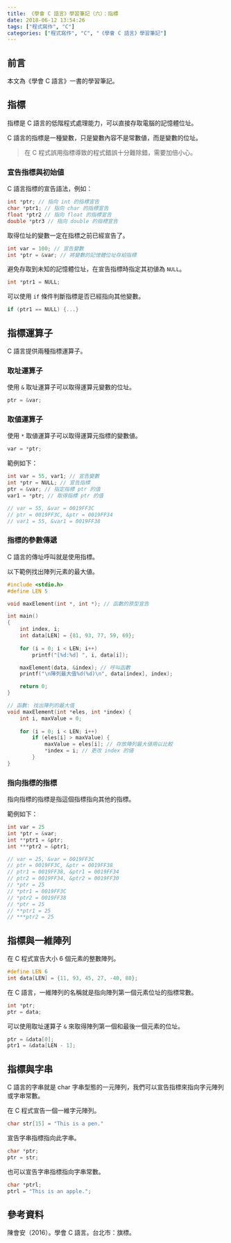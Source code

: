 ```yaml
---
title: 《學會 C 語言》學習筆記（六）：指標
date: 2018-06-12 13:54:26
tags: ["程式寫作", "C"]
categories: ["程式寫作", "C", "《學會 C 語言》學習筆記"]
---
```


## 前言
本文為《學會 C 語言》一書的學習筆記。

## 指標
指標是 C 語言的低階程式處理能力，可以直接存取電腦的記憶體位址。

C 語言的指標是一種變數，只是變數內容不是常數値，而是變數的位址。

> 在 C 程式誤用指標導致的程式錯誤十分難除錯，需要加倍小心。

### 宣告指標與初始値
C 語言指標的宣告語法，例如：
```C
int *ptr; // 指向 int 的指標宣告
char *ptr1; // 指向 char 的指標宣告
float *ptr2 // 指向 float 的指標宣告
double *ptr3 // 指向 double 的指標宣告
```

取得位址的變數一定在指標之前已經宣告了。
```C
int var = 100; // 宣告變數
int *ptr = &var; // 將變數的記憶體位址存給指標
```

避免存取到未知的記憶體位址，在宣告指標時指定其初値為 `NULL`。
```C
int *ptr1 = NULL;
```

可以使用 `if` 條件判斷指標是否已經指向其他變數。
```C
if (ptr1 == NULL) {...}
```

## 指標運算子
C 語言提供兩種指標運算子。

### 取址運算子
使用 `&` 取址運算子可以取得運算元變數的位址。
```C
ptr = &var;
```

### 取値運算子
使用 `*` 取値運算子可以取得運算元指標的變數値。
```C
var = *ptr;
```

範例如下：
```C
int var = 55, var1; // 宣告變數
int *ptr = NULL; // 宣告指標
ptr = &var; // 指定指標 ptr 的值
var1 = *ptr; // 取得指標 ptr 的值

// var = 55, &var = 0019FF3C
// ptr = 0019FF3C, &ptr = 0019FF34
// var1 = 55, &var1 = 0019FF38
```

### 指標的參數傳遞
C 語言的傳址呼叫就是使用指標。

以下範例找出陣列元素的最大値。
```C
#include <stdio.h>
#define LEN 5

void maxElement(int *, int *); // 函數的原型宣告

int main()
{
    int index, i;
    int data[LEN] = {81, 93, 77, 59, 69};
    
    for (i = 0; i < LEN; i++)
        printf("[%d:%d] ", i, data[i]);

    maxElement(data, &index); // 呼叫函數
    printf("\n陣列最大值%d(%d)\n", data[index], index);

    return 0;
}

// 函數: 找出陣列的最大值
void maxElement(int *eles, int *index) {
    int i, maxValue = 0;
    
    for (i = 0; i < LEN; i++)
        if (eles[i] > maxValue) {
            maxValue = eles[i]; // 存放陣列最大値用以比較
            *index = i; // 更改 index 的値
        }
}
```

### 指向指標的指標
指向指標的指標是指這個指標指向其他的指標。

範例如下：
```C
int var = 25
int *ptr = &var;
int **ptr1 = &ptr;
int ***ptr2 = &ptr1;

// var = 25, &var = 0019FF3C
// ptr = 0019FF3C, &ptr = 0019FF38
// ptr1 = 0019FF38, &ptr1 = 0019FF34
// ptr2 = 0019FF34, &ptr2 = 0019FF30
// *ptr = 25
// *ptr1 = 0019FF3C
// *ptr2 = 0019FF38
// *ptr = 25
// **ptr1 = 25
// ***ptr2 = 25
```

## 指標與一維陣列
在 C 程式宣告大小 6 個元素的整數陣列。
```C
#define LEN 6
int data[LEN] = {11, 93, 45, 27, -40, 80};
```

在 C 語言，一維陣列的名稱就是指向陣列第一個元素位址的指標常數。
```C
int *ptr;
ptr = data;
```

可以使用取址運算子 `&` 來取得陣列第一個和最後一個元素的位址。
```C
ptr = &data[0];
ptr1 = &data[LEN - 1];
```

## 指標與字串
C 語言的字串就是 char 字串型態的一元陣列，我們可以宣告指標來指向字元陣列或字串常數。

在 C 程式宣告一個一維字元陣列。
```C
char str[15] = "This is a pen."
```

宣告字串指標指向此字串。
```C
char *ptr;
ptr = str;
```

也可以宣告字串指標指向字串常數。
```C
char *ptrl;
ptrl = "This is an apple.";
```

## 參考資料
陳會安（2016）。學會 C 語言。台北市：旗標。